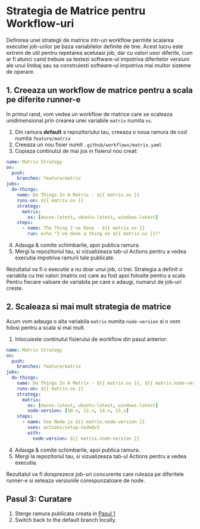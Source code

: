 # Strategia de Matrice pentru Workflow-uri

Definirea unei strategii de matrice intr-un workflow permite scalarea executiei job-urilor pe baza variabilelor definite de tine. Acest lucru este extrem de util pentru repetarea aceluiasi job, dar cu valori usor diferite, cum ar fi atunci cand trebuie sa testezi software-ul impotriva diferitelor versiuni ale unui limbaj sau sa construiesti software-ul impotriva mai multor sisteme de operare.

## 1. Creeaza un workflow de matrice pentru a scala pe diferite runner-e
In primul rand, vom vedea un workflow de matrice care se scaleaza unidimensional prin crearea unei variabile `matrix` numita `os`.

1. Din ramura **default** a repozitoriului tau, creeaza o noua ramura de cod numita `feature/matrix`
2. Creeaza un nou fisier numit `.github/workflows/matrix.yaml`
3. Copiaza continutul de mai jos in fisierul nou creat:

```yaml
name: Matrix Strategy
on:
  push:
    branches: feature/matrix
jobs:
  do-things:
    name: Do Things In A Matrix - ${{ matrix.os }}
    runs-on: ${{ matrix.os }}
    strategy:
      matrix:
        os: [macos-latest, ubuntu-latest, windows-latest]
    steps:
      - name: The Thing I've Done - ${{ matrix.os }}
        run: echo "I've done a thing on ${{ matrix.os }}!"
```

4. Adauga & comite schimbarile, apoi publica ramura.
5. Mergi la repozitoriul tau, si vizualizeaza tab-ul Actions pentru a vedea executia impotriva ramurii tale publicate.

Rezultatul va fi o executie a nu doar unui job, ci trei. Strategia a definit o variabila cu trei valori (matrix.os) care au fost apoi folosite pentru a scala. Pentru fiecare valoare de variabila pe care o adaugi, numarul de job-uri creste.

## 2. Scaleaza si mai mult strategia de matrice
Acum vom adauga o alta variabila `matrix` numita `node-version` si o vom folosi pentru a scala si mai mult.

1. Inlocuieste continutul fisierului de workflow din pasul anterior:

```yaml
name: Matrix Strategy
on:
  push:
    branches: feature/matrix
jobs:
  do-things:
    name: Do Things In A Matrix - ${{ matrix.os }}, ${{ matrix.node-version }}
    runs-on: ${{ matrix.os }}
    strategy:
      matrix:
        os: [macos-latest, ubuntu-latest, windows-latest]
        node-version: [10.x, 12.x, 14.x, 15.x]
    steps:
      - name: Use Node.js ${{ matrix.node-version }}
        uses: actions/setup-node@v3
        with:
          node-version: ${{ matrix.node-version }}
```

4. Adauga & comite schimbarile, apoi publica ramura.
5. Mergi la repozitoriul tau, si vizualizeaza tab-ul Actions pentru a vedea executia.

Rezultatul va fi doisprezece job-uri concurente care ruleaza pe diferitele runner-e si seteaza versiunile corespunzatoare de node.

## Pasul 3: Curatare
1. Sterge ramura publicata creata in [Pasul 1](#step-1-create-a-matrix-workflow-to-scale-across-runners)
2. Switch back to the default branch locally.
